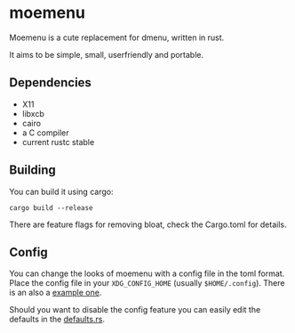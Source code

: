 # moemenu
Moemenu is a cute replacement for dmenu, written in rust. 

It aims to be simple, small, userfriendly and portable.

## Dependencies
- X11
- libxcb 
- cairo
- a C compiler 
- current rustc stable 

## Building

You can build it using cargo:
```
cargo build --release
```

There are feature flags for removing bloat, check the Cargo.toml for details.

## Config
You can change the looks of moemenu with a config file in the toml format.
Place the config file in your `XDG_CONFIG_HOME` (usually `$HOME/.config`).
There is an also a [example one](./etc/moemenu.toml).

Should you want to disable the config feature you can easily edit the defaults in the [defaults.rs](./src/defaults.rs).
